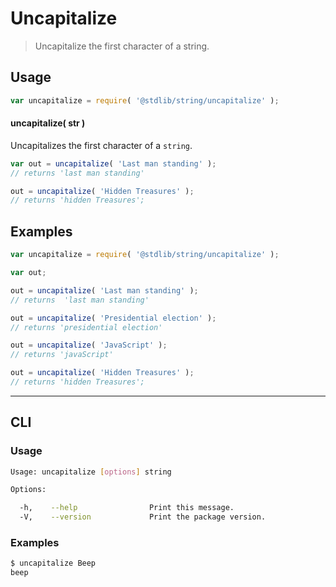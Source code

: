 # Uncapitalize

> Uncapitalize the first character of a string.

<!-- <usage> -->

## Usage

``` javascript
var uncapitalize = require( '@stdlib/string/uncapitalize' );
```

#### uncapitalize( str )

Uncapitalizes the first character of a `string`.

``` javascript
var out = uncapitalize( 'Last man standing' );
// returns 'last man standing'

out = uncapitalize( 'Hidden Treasures' );
// returns 'hidden Treasures';
```

<!-- </usage> -->


<!-- <examples> -->

## Examples

``` javascript
var uncapitalize = require( '@stdlib/string/uncapitalize' );

var out;

out = uncapitalize( 'Last man standing' );
// returns  'last man standing'

out = uncapitalize( 'Presidential election' );
// returns 'presidential election'

out = uncapitalize( 'JavaScript' );
// returns 'javaScript'

out = uncapitalize( 'Hidden Treasures' );
// returns 'hidden Treasures';
```

<!-- </examples> -->


<!-- <cli> -->

---

## CLI


<!-- <usage> -->

### Usage

``` bash
Usage: uncapitalize [options] string

Options:

  -h,    --help                Print this message.
  -V,    --version             Print the package version.
```

<!-- </usage> -->


<!-- <examples> -->

### Examples

``` bash
$ uncapitalize Beep
beep
```

<!-- </examples> -->

<!-- </cli> -->


<!-- <links> -->

<!-- </links> -->
